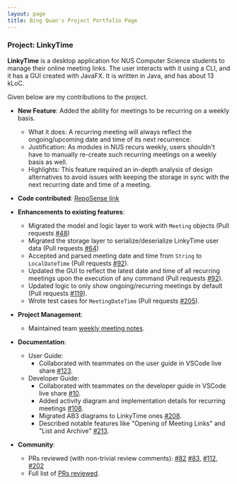 ```yaml
---
layout: page
title: Bing Quan's Project Portfolio Page
---
```


### Project: LinkyTime

**LinkyTime** is a desktop application for NUS Computer Science students to manage their online meeting links. The user interacts with it using a CLI, and it has a GUI created with JavaFX. It is written in Java, and has about 13 kLoC.

Given below are my contributions to the project.

* **New Feature**: Added the ability for meetings to be recurring on a weekly basis.
    * What it does: A recurring meeting will always reflect the ongoing/upcoming date and time of its next recurrence.
    * Justification: As modules in NUS recurs weekly, users shouldn't have to manually re-create such recurring meetings on a weekly basis as well.
    * Highlights: This feature required an in-depth analysis of design alternatives to avoid issues with keeping the storage in sync with the next recurring date and time of a meeting.

* **Code contributed**: [RepoSense link](https://nus-cs2103-ay2122s2.github.io/tp-dashboard/?search=&sort=groupTitle&sortWithin=title&timeframe=commit&mergegroup=&groupSelect=groupByRepos&breakdown=true&checkedFileTypes=docs~functional-code~test-code~other&since=2022-02-18&tabOpen=true&tabType=authorship&tabAuthor=chuabingquan&tabRepo=AY2122S2-CS2103T-T13-3%2Ftp%5Bmaster%5D&authorshipIsMergeGroup=false&authorshipFileTypes=docs~functional-code~test-code~other&authorshipIsBinaryFileTypeChecked=false)

* **Enhancements to existing features**:
    * Migrated the model and logic layer to work with `Meeting` objects (Pull requests [\#48](https://github.com/AY2122S2-CS2103T-T13-3/tp/pull/48))
    * Migrated the storage layer to serialize/deserialize LinkyTime user data (Pull requests [\#64](https://github.com/AY2122S2-CS2103T-T13-3/tp/pull/64))
    * Accepted and parsed meeting date and time from `String` to `LocalDateTime` (Pull requests [\#92](https://github.com/AY2122S2-CS2103T-T13-3/tp/pull/92)).
    * Updated the GUI to reflect the latest date and time of all recurring meetings upon the execution of any command (Pull requests [\#92](https://github.com/AY2122S2-CS2103T-T13-3/tp/pull/92)).
    * Updated logic to only show ongoing/recurring meetings by default (Pull requests [\#119](https://github.com/AY2122S2-CS2103T-T13-3/tp/pull/119)).
    * Wrote test cases for `MeetingDateTime` (Pull requests [\#205](https://github.com/AY2122S2-CS2103T-T13-3/tp/pull/205)).

* **Project Management**:
  * Maintained team [weekly meeting notes](https://docs.google.com/document/d/1blOVPpajNMHmHRSajK4t9cl0r2PwMiO2j7FF4Xy-pO8/edit?usp=sharing).

* **Documentation**:
    * User Guide:
        * Collaborated with teammates on the user guide in VSCode live share [\#123](https://github.com/AY2122S2-CS2103T-T13-3/tp/pull/123).
    * Developer Guide:
        * Collaborated with teammates on the developer guide in VSCode live share [\#10](https://github.com/AY2122S2-CS2103T-T13-3/tp/pull/10).
        * Added activity diagram and implementation details for recurring meetings [\#108](https://github.com/AY2122S2-CS2103T-T13-3/tp/pull/108).
        * Migrated AB3 diagrams to LinkyTime ones [\#208](https://github.com/AY2122S2-CS2103T-T13-3/tp/pull/208).
        * Described notable features like "Opening of Meeting Links" and "List and Archive" [\#213](https://github.com/AY2122S2-CS2103T-T13-3/tp/pull/213).

* **Community**:
  * PRs reviewed (with non-trivial review comments): [\#82](https://github.com/AY2122S2-CS2103T-T13-3/tp/pull/82#pullrequestreview-910379147) [\#83](https://github.com/AY2122S2-CS2103T-T13-3/tp/pull/83#pullrequestreview-911378194), [\#112](https://github.com/AY2122S2-CS2103T-T13-3/tp/pull/112#discussion_r834584643), [\#202](https://github.com/AY2122S2-CS2103T-T13-3/tp/pull/202#discussion_r846625004)
  * Full list of [PRs reviewed](https://github.com/AY2122S2-CS2103T-T13-3/tp/pulls?q=is%3Apr+reviewed-by%3AChuaBingQuan+).


